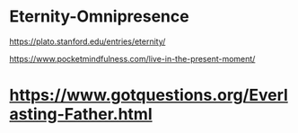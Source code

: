 # Eternity-Omnipresence
https://plato.stanford.edu/entries/eternity/

https://www.pocketmindfulness.com/live-in-the-present-moment/

# https://www.gotquestions.org/Everlasting-Father.html
